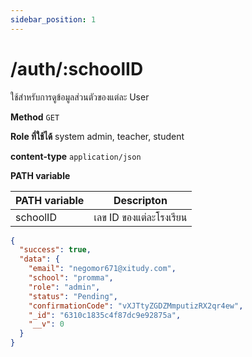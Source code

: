 ```yaml
---
sidebar_position: 1
---
```


# /auth/:schoolID


ใช้สำหรับการดูข้อมูลส่วนตัวของแต่ละ User

**Method** `GET`

**Role ที่ใช้ได้** system admin, teacher, student

**content-type** `application/json`

**PATH variable** 

|PATH variable |Descripton|
|-----|--------|
|schoolID|เลข ID ของแต่ละโรงเรียน       |


```json title="Response"
{
  "success": true,
  "data": {
    "email": "negomor671@xitudy.com",
    "school": "promma",
    "role": "admin",
    "status": "Pending",
    "confirmationCode": "vXJTtyZGDZMmputizRX2qr4ew",
    "_id": "6310c1835c4f87dc9e92875a",
    "__v": 0
  }
}
```